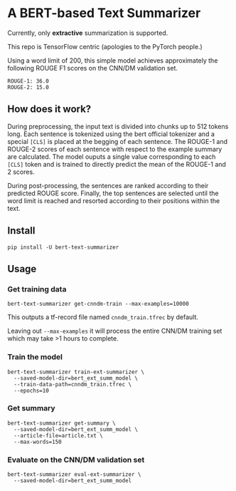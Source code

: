 # A BERT-based Text Summarizer

Currently, only **extractive** summarization is supported.

This repo is TensorFlow centric (apologies to the PyTorch people.)

Using a word limit of 200, this simple model achieves approximately the following ROUGE F1 scores on the CNN/DM validation set.

```buildoutcfg
ROUGE-1: 36.0
ROUGE-2: 15.0
```

## How does it work?

During preprocessing, the input text is divided into chunks up to 512 tokens long. Each sentence is
 tokenized using the bert official tokenizer and a special `[CLS]` is placed 
 at the begging of each sentence. The ROUGE-1 and ROUGE-2 scores of each sentence with 
 respect to the example summary are calculated. The model ouputs a single value corresponding to each `[CLS]` token and is
 trained to directly predict the mean of the ROUGE-1 and 2 scores. 
 
 During post-processing, the sentences are ranked according to their
 predicted ROUGE score. Finally, the top sentences are selected until the 
 word limit is reached and resorted according to their positions within the text.
 
## Install
```buildoutcfg
pip install -U bert-text-summarizer
```

## Usage

### Get training data

```buildoutcfg
bert-text-summarizer get-cnndm-train --max-examples=10000
```

This outputs a tf-record file named `cnndm_train.tfrec` by default.

Leaving out `--max-examples` it will process the entire CNN/DM training set which may take >1 hours to complete.

### Train the model

```buildoutcfg
bert-text-summarizer train-ext-summarizer \
  --saved-model-dir=bert_ext_summ_model \
  --train-data-path=cnndm_train.tfrec \
  --epochs=10
```

### Get summary

```buildoutcfg
bert-text-summarizer get-summary \
  --saved-model-dir=bert_ext_summ_model \
  --article-file=article.txt \
  --max-words=150
```

### Evaluate on the CNN/DM validation set

```
bert-text-summarizer eval-ext-summarizer \
  --saved-model-dir=bert_ext_summ_model
```

